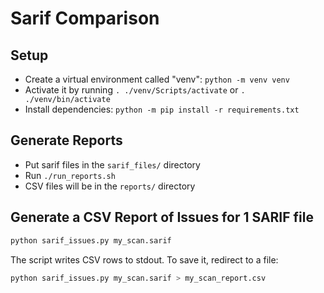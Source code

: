 # Sarif Comparison

## Setup
 - Create a virtual environment called "venv": `python -m venv venv`
 - Activate it by running  `. ./venv/Scripts/activate` or `. ./venv/bin/activate` 
 - Install dependencies: `python -m pip install -r requirements.txt`

## Generate Reports
 - Put sarif files in the `sarif_files/` directory
 - Run `./run_reports.sh`
 - CSV files will be in the `reports/` directory

## Generate a CSV Report of Issues for 1 SARIF file
```sh
python sarif_issues.py my_scan.sarif
```

The script writes CSV rows to stdout. To save it, redirect to a file:
```sh
python sarif_issues.py my_scan.sarif > my_scan_report.csv
```


